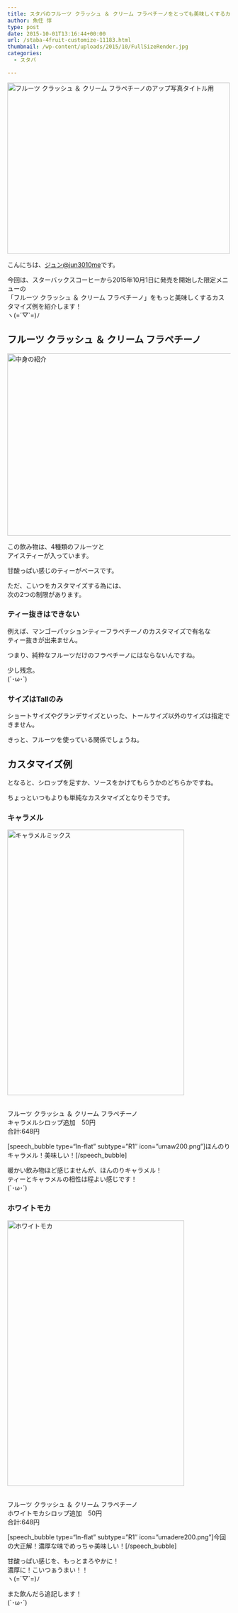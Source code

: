 ```yaml
---
title: スタバのフルーツ クラッシュ ＆ クリーム フラペチーノをとっても美味しくするカスタマイズ！
author: 魚住 惇
type: post
date: 2015-10-01T13:16:44+00:00
url: /staba-4fruit-customize-11183.html
thumbnail: /wp-content/uploads/2015/10/FullSizeRender.jpg
categories:
  - スタバ

---
```

<img decoding="async" loading="lazy" src="/wp-content/uploads/2015/10/FullSizeRender.jpg" alt="フルーツ クラッシュ ＆ クリーム フラペチーノのアップ写真タイトル用" title="FullSizeRender.jpg" border="0" width="502" height="387" /><!--more-->

こんにちは、[ジュン@jun3010me][1]です。

今回は、スターバックスコーヒーから2015年10月1日に発売を開始した限定メニューの  
「フルーツ クラッシュ ＆ クリーム フラペチーノ」をもっと美味しくするカスタマイズ例を紹介します！  
ヽ(=´▽\`=)ﾉ

## フルーツ クラッシュ ＆ クリーム フラペチーノ

<img decoding="async" loading="lazy" src="/wp-content/uploads/2015/10/slooProImg_20150917185905.jpg" alt="中身の紹介" title="slooProImg_20150917185905.jpg" border="0" width="600" height="412" />  
  
この飲み物は、4種類のフルーツと  
アイスティーが入っています。

甘酸っぱい感じのティーがベースです。

ただ、こいつをカスタマイズする為には、  
次の2つの制限があります。

### ティー抜きはできない

例えば、マンゴーパッションティーフラペチーノのカスタマイズで有名な  
<span class="futoaka">ティー抜きが出来ません</span>。

つまり、純粋なフルーツだけのフラペチーノにはならないんですね。

少し残念。  
(´･ω･\`)

### サイズはTallのみ

ショートサイズやグランデサイズといった、トールサイズ以外のサイズは指定できません。

きっと、フルーツを使っている関係でしょうね。

## カスタマイズ例

となると、シロップを足すか、ソースをかけてもらうかのどちらかですね。

ちょっといつもよりも単純なカスタマイズとなりそうです。

### キャラメル

<img decoding="async" loading="lazy" src="/wp-content/uploads/2015/10/thumb_DSC09831_1024.jpg" alt="キャラメルミックス" title="thumb_DSC09831_1024.jpg" border="0" width="399" height="600" /> 

<span class="b"><br /> フルーツ クラッシュ ＆ クリーム フラペチーノ<br /> キャラメルシロップ追加　50円<br /> 合計:648円<br /> </span>  
  
[speech\_bubble type=“In-flat&#8221; subtype=&#8221;R1&#8243; icon=&#8221;umaw200.png&#8221;]ほんのりキャラメル！美味しい！[/speech\_bubble]  
  
暖かい飲み物ほど感じませんが、ほんのりキャラメル！  
ティーとキャラメルの相性は程よい感じです！  
(\`･ω･´)

### ホワイトモカ

<img decoding="async" loading="lazy" src="/wp-content/uploads/2015/10/thumb_DSC09833_1024.jpg" alt="ホワイトモカ" title="thumb_DSC09833_1024.jpg" border="0" width="399" height="600" /> 

<span class="b"><br /> フルーツ クラッシュ ＆ クリーム フラペチーノ<br /> ホワイトモカシロップ追加　50円<br /> 合計:648円<br /> </span>  
  
[speech\_bubble type=“In-flat&#8221; subtype=&#8221;R1&#8243; icon=&#8221;umadere200.png&#8221;]今回の大正解！濃厚な味でめっちゃ美味しい！[/speech\_bubble]  
  
甘酸っぱい感じを、もっとまろやかに！  
濃厚に！こいつぁうまい！！  
ヽ(=´▽\`=)ﾉ

また飲んだら追記します！  
(\`･ω･´)

 [1]: https://twitter.com/jun3010me